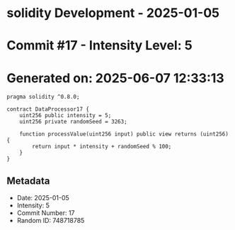 ﻿# solidity Development - 2025-01-05
# Commit #17 - Intensity Level: 5
# Generated on: 2025-06-07 12:33:13
```solidity
pragma solidity ^0.8.0;

contract DataProcessor17 {
    uint256 public intensity = 5;
    uint256 private randomSeed = 3263;

    function processValue(uint256 input) public view returns (uint256) {
        return input * intensity + randomSeed % 100;
    }
}
```
## Metadata
- Date: 2025-01-05
- Intensity: 5
- Commit Number: 17
- Random ID: 748718785

